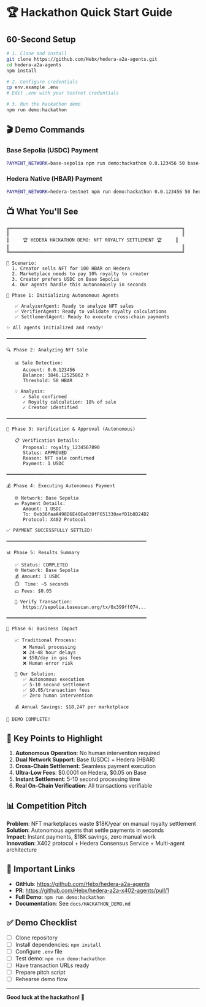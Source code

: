 # 🏆 Hackathon Quick Start Guide

## 60-Second Setup

```bash
# 1. Clone and install
git clone https://github.com/Hebx/hedera-a2a-agents.git
cd hedera-a2a-agents
npm install

# 2. Configure credentials
cp env.example .env
# Edit .env with your testnet credentials

# 3. Run the hackathon demo
npm run demo:hackathon
```

## 🎬 Demo Commands

### Base Sepolia (USDC) Payment

```bash
PAYMENT_NETWORK=base-sepolia npm run demo:hackathon 0.0.123456 50 base-sepolia
```

### Hedera Native (HBAR) Payment

```bash
PAYMENT_NETWORK=hedera-testnet npm run demo:hackathon 0.0.123456 50 hedera-testnet
```

## 📺 What You'll See

```
╔═══════════════════════════════════════════════════════════════╗
║                                                               ║
║     🏆 HEDERA HACKATHON DEMO: NFT ROYALTY SETTLEMENT 🏆     ║
║                                                               ║
╚═══════════════════════════════════════════════════════════════╝

📖 Scenario:
  1. Creator sells NFT for 100 HBAR on Hedera
  2. Marketplace needs to pay 10% royalty to creator
  3. Creator prefers USDC on Base Sepolia
  4. Our agents handle this autonomously in seconds

📡 Phase 1: Initializing Autonomous Agents

   ✅ AnalyzerAgent: Ready to analyze NFT sales
   ✅ VerifierAgent: Ready to validate royalty calculations
   ✅ SettlementAgent: Ready to execute cross-chain payments

✨ All agents initialized and ready!

━━━━━━━━━━━━━━━━━━━━━━━━━━━━━━━━━━━━━━━━━━━━━━━━━━━

🔍 Phase 2: Analyzing NFT Sale

   📊 Sale Detection:
      Account: 0.0.123456
      Balance: 3846.12525862 ℏ
      Threshold: 50 HBAR

   💡 Analysis:
      ✓ Sale confirmed
      ✓ Royalty calculation: 10% of sale
      ✓ Creator identified

━━━━━━━━━━━━━━━━━━━━━━━━━━━━━━━━━━━━━━━━━━━━━━━━━━━

🔐 Phase 3: Verification & Approval (Autonomous)

   📋 Verification Details:
      Proposal: royalty_1234567890
      Status: APPROVED
      Reason: NFT sale confirmed
      Payment: 1 USDC

━━━━━━━━━━━━━━━━━━━━━━━━━━━━━━━━━━━━━━━━━━━━━━━━━━━

💰 Phase 4: Executing Autonomous Payment

   🌐 Network: Base Sepolia
   💵 Payment Details:
      Amount: 1 USDC
      To: 0xb36faaA498D6E40Ee030fF651330aefD1b8D24D2
      Protocol: X402 Protocol

✅ PAYMENT SUCCESSFULLY SETTLED!

━━━━━━━━━━━━━━━━━━━━━━━━━━━━━━━━━━━━━━━━━━━━━━━━━━━

📊 Phase 5: Results Summary

   ✅ Status: COMPLETED
   🌐 Network: Base Sepolia
   💰 Amount: 1 USDC
   ⏱️  Time: ~5 seconds
   💵 Fees: $0.05

   🔗 Verify Transaction:
      https://sepolia.basescan.org/tx/0x399ff074...

━━━━━━━━━━━━━━━━━━━━━━━━━━━━━━━━━━━━━━━━━━━━━━━━━━━

💼 Phase 6: Business Impact

   📈 Traditional Process:
      ❌ Manual processing
      ❌ 24-48 hour delays
      ❌ $50/day in gas fees
      ❌ Human error risk

   🚀 Our Solution:
      ✅ Autonomous execution
      ✅ 5-10 second settlement
      ✅ $0.05/transaction fees
      ✅ Zero human intervention

   💰 Annual Savings: $18,247 per marketplace

🎉 DEMO COMPLETE!
```

## 🎯 Key Points to Highlight

1. **Autonomous Operation**: No human intervention required
2. **Dual Network Support**: Base (USDC) + Hedera (HBAR)
3. **Cross-Chain Settlement**: Seamless payment execution
4. **Ultra-Low Fees**: $0.0001 on Hedera, $0.05 on Base
5. **Instant Settlement**: 5-10 second processing time
6. **Real On-Chain Verification**: All transactions verifiable

## 📊 Competition Pitch

**Problem**: NFT marketplaces waste $18K/year on manual royalty settlement  
**Solution**: Autonomous agents that settle payments in seconds  
**Impact**: Instant payments, $18K savings, zero manual work  
**Innovation**: X402 protocol + Hedera Consensus Service + Multi-agent architecture

## 🔗 Important Links

- **GitHub**: https://github.com/Hebx/hedera-a2a-agents
- **PR**: https://github.com/Hebx/hedera-a2a-x402-agents/pull/1
- **Full Demo**: `npm run demo:hackathon`
- **Documentation**: See `docs/HACKATHON_DEMO.md`

## ✅ Demo Checklist

- [ ] Clone repository
- [ ] Install dependencies: `npm install`
- [ ] Configure `.env` file
- [ ] Test demo: `npm run demo:hackathon`
- [ ] Have transaction URLs ready
- [ ] Prepare pitch script
- [ ] Rehearse demo flow

---

**Good luck at the hackathon! 🚀**

